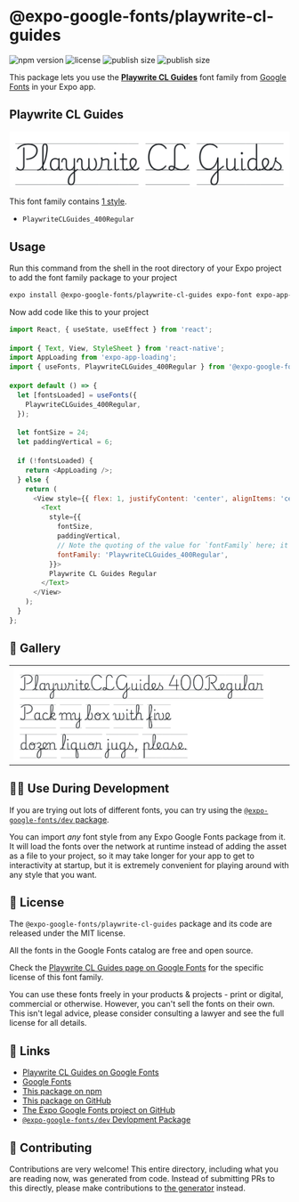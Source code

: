 # @expo-google-fonts/playwrite-cl-guides

![npm version](https://flat.badgen.net/npm/v/@expo-google-fonts/playwrite-cl-guides)
![license](https://flat.badgen.net/github/license/expo/google-fonts)
![publish size](https://flat.badgen.net/packagephobia/install/@expo-google-fonts/playwrite-cl-guides)
![publish size](https://flat.badgen.net/packagephobia/publish/@expo-google-fonts/playwrite-cl-guides)

This package lets you use the [**Playwrite CL Guides**](https://fonts.google.com/specimen/Playwrite+CL+Guides) font family from [Google Fonts](https://fonts.google.com/) in your Expo app.

## Playwrite CL Guides

![Playwrite CL Guides](./font-family.png)

This font family contains [1 style](#-gallery).

- `PlaywriteCLGuides_400Regular`

## Usage

Run this command from the shell in the root directory of your Expo project to add the font family package to your project
```sh
expo install @expo-google-fonts/playwrite-cl-guides expo-font expo-app-loading
```

Now add code like this to your project
```js
import React, { useState, useEffect } from 'react';

import { Text, View, StyleSheet } from 'react-native';
import AppLoading from 'expo-app-loading';
import { useFonts, PlaywriteCLGuides_400Regular } from '@expo-google-fonts/playwrite-cl-guides';

export default () => {
  let [fontsLoaded] = useFonts({
    PlaywriteCLGuides_400Regular,
  });

  let fontSize = 24;
  let paddingVertical = 6;

  if (!fontsLoaded) {
    return <AppLoading />;
  } else {
    return (
      <View style={{ flex: 1, justifyContent: 'center', alignItems: 'center' }}>
        <Text
          style={{
            fontSize,
            paddingVertical,
            // Note the quoting of the value for `fontFamily` here; it expects a string!
            fontFamily: 'PlaywriteCLGuides_400Regular',
          }}>
          Playwrite CL Guides Regular
        </Text>
      </View>
    );
  }
};

```

## 🔡 Gallery


||||
|-|-|-|
|![PlaywriteCLGuides_400Regular](./PlaywriteCLGuides_400Regular.ttf.png)||||


## 👩‍💻 Use During Development

If you are trying out lots of different fonts, you can try using the [`@expo-google-fonts/dev` package](https://github.com/expo/google-fonts/tree/master/font-packages/dev#readme).

You can import *any* font style from any Expo Google Fonts package from it. It will load the fonts
over the network at runtime instead of adding the asset as a file to your project, so it may take longer
for your app to get to interactivity at startup, but it is extremely convenient
for playing around with any style that you want.

## 📖 License

The `@expo-google-fonts/playwrite-cl-guides` package and its code are released under the MIT license.

All the fonts in the Google Fonts catalog are free and open source.

Check the [Playwrite CL Guides page on Google Fonts](https://fonts.google.com/specimen/Playwrite+CL+Guides) for the specific license of this font family.

You can use these fonts freely in your products & projects - print or digital, commercial or otherwise. However, you can't sell the fonts on their own. This isn't legal advice, please consider consulting a lawyer and see the full license for all details.

## 🔗 Links

- [Playwrite CL Guides on Google Fonts](https://fonts.google.com/specimen/Playwrite+CL+Guides)
- [Google Fonts](https://fonts.google.com/)
- [This package on npm](https://www.npmjs.com/package/@expo-google-fonts/playwrite-cl-guides)
- [This package on GitHub](https://github.com/expo/google-fonts/tree/master/font-packages/playwrite-cl-guides)
- [The Expo Google Fonts project on GitHub](https://github.com/expo/google-fonts)
- [`@expo-google-fonts/dev` Devlopment Package](https://github.com/expo/google-fonts/tree/master/font-packages/dev)

## 🤝 Contributing

Contributions are very welcome! This entire directory, including what you are reading now, was generated from code. Instead of submitting PRs to this directly, please make contributions to [the generator](https://github.com/expo/google-fonts/tree/master/packages/generator) instead.

